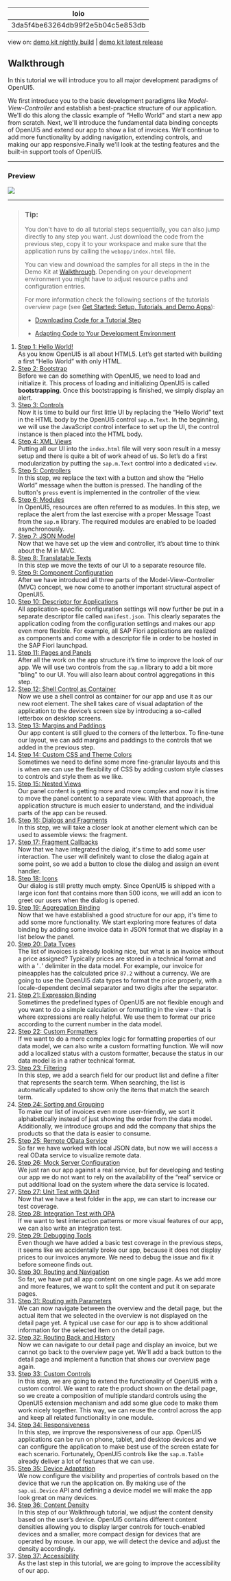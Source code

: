<!-- loio3da5f4be63264db99f2e5b04c5e853db -->

| loio |
| -----|
| 3da5f4be63264db99f2e5b04c5e853db |

<div id="loio">

view on: [demo kit nightly build](https://openui5nightly.hana.ondemand.com/#/topic/3da5f4be63264db99f2e5b04c5e853db) | [demo kit latest release](https://openui5.hana.ondemand.com/#/topic/3da5f4be63264db99f2e5b04c5e853db)</div>

## Walkthrough

In this tutorial we will introduce you to all major development paradigms of OpenUI5.

We first introduce you to the basic development paradigms like *Model-View-Controller* and establish a best-practice structure of our application. We'll do this along the classic example of “Hello World” and start a new app from scratch. Next, we'll introduce the fundamental data binding concepts of OpenUI5 and extend our app to show a list of invoices. We'll continue to add more functionality by adding navigation, extending controls, and making our app responsive.Finally we'll look at the testing features and the built-in support tools of OpenUI5.

***

### Preview

 ![](loio62a5405e63324cb4928e587f518ae13f_HiRes.png) 

***

> ### Tip:  
> You don't have to do all tutorial steps sequentially, you can also jump directly to any step you want. Just download the code from the previous step, copy it to your workspace and make sure that the application runs by calling the `webapp/index.html` file.
> 
> You can view and download the samples for all steps in the in the Demo Kit at [Walkthrough](https://openui5.hana.ondemand.com/explored.html#/entity/sap.m.tutorial.walkthrough/samples). Depending on your development environment you might have to adjust resource paths and configuration entries.
> 
> For more information check the following sections of the tutorials overview page \(see [Get Started: Setup, Tutorials, and Demo Apps](Get_Started_Setup_Tutorials_and_Demo_Apps_8b49fc1.md)\):
> 
> -   [Downloading Code for a Tutorial Step](Get_Started_Setup_Tutorials_and_Demo_Apps_8b49fc1.md#loio8b49fc198bf04b2d9800fc37fecbb218__tutorials_download)
> 
> -   [Adapting Code to Your Development Environment](Get_Started_Setup_Tutorials_and_Demo_Apps_8b49fc1.md#loio8b49fc198bf04b2d9800fc37fecbb218__tutorials_adaptation)

1.  [Step 1: Hello World!](Step_1_Hello_World_2680aa9.md "As you know OpenUI5 is all about HTML5. Let’s get started with building a first “Hello
		World” with only HTML.")  
As you know OpenUI5 is all about HTML5. Let’s get started with building a first “Hello World” with only HTML.
2.  [Step 2: Bootstrap](Step_2_Bootstrap_fe12df2.md "Before we can do something with OpenUI5, we need to load and initialize it.
		This process of loading and initializing OpenUI5 is called
			bootstrapping. Once this bootstrapping is finished, we simply display an alert.")  
Before we can do something with OpenUI5, we need to load and initialize it. This process of loading and initializing OpenUI5 is called **bootstrapping**. Once this bootstrapping is finished, we simply display an alert.
3.  [Step 3: Controls](Step_3_Controls_ddbceec.md "Now it is time to build our first little UI by replacing the “Hello World” text in
		the HTML body by the OpenUI5
		control sap.m.Text. In the beginning, we will use the JavaScript control
		interface to set up the UI, the control instance is then placed into the HTML body. ")  
Now it is time to build our first little UI by replacing the “Hello World” text in the HTML body by the OpenUI5 control `sap.m.Text`. In the beginning, we will use the JavaScript control interface to set up the UI, the control instance is then placed into the HTML body.
4.  [Step 4: XML Views](Step_4_XML_Views_1409791.md "Putting all our UI into the index.html file will very soon result in a
		messy setup and there is quite a bit of work ahead of us. So let’s do a first modularization
		by putting the sap.m.Text control into a dedicated
		view.")  
Putting all our UI into the `index.html` file will very soon result in a messy setup and there is quite a bit of work ahead of us. So let’s do a first modularization by putting the `sap.m.Text` control into a dedicated `view`.
5.  [Step 5: Controllers](Step_5_Controllers_50579dd.md "In this step, we replace the text with a button and show the “Hello World” message
		when the button is pressed. The handling of the button's press event is
		implemented in the controller of the view.")  
In this step, we replace the text with a button and show the “Hello World” message when the button is pressed. The handling of the button's `press` event is implemented in the controller of the view.
6.  [Step 6: Modules](Step_6_Modules_f665d0d.md "In OpenUI5, resources are
		often referred to as modules. In this step, we replace the alert from the last exercise with
		a proper Message Toast from the sap.m library. The required modules are
		enabled to be loaded asynchronously.")  
In OpenUI5, resources are often referred to as modules. In this step, we replace the alert from the last exercise with a proper Message Toast from the `sap.m` library. The required modules are enabled to be loaded asynchronously.
7.  [Step 7: JSON Model](Step_7_JSON_Model_70ef981.md "Now that we have set up the view and controller, it’s about time to think about the M
		in MVC.")  
Now that we have set up the view and controller, it’s about time to think about the M in MVC.
8.  [Step 8: Translatable Texts](Step_8_Translatable_Texts_df86bfb.md "In this step we move the texts of our UI to a separate resource file.")  
In this step we move the texts of our UI to a separate resource file.
9.  [Step 9: Component Configuration](Step_9_Component_Configuration_4cfa608.md "After we have introduced all three parts of the Model-View-Controller (MVC) concept,
		we now come to another important structural aspect of OpenUI5. ")  
After we have introduced all three parts of the Model-View-Controller \(MVC\) concept, we now come to another important structural aspect of OpenUI5.
10. [Step 10: Descriptor for Applications](Step_10_Descriptor_for_Applications_8f93bf2.md "All application-specific configuration settings will now further be put in a separate descriptor file called
			manifest.json. This clearly separates the application coding from the configuration settings and makes our app even more
		flexible. For example, all SAP Fiori applications are realized as components and come
		with a descriptor file in order to be hosted in the SAP Fiori launchpad.")  
All application-specific configuration settings will now further be put in a separate descriptor file called `manifest.json`. This clearly separates the application coding from the configuration settings and makes our app even more flexible. For example, all SAP Fiori applications are realized as components and come with a descriptor file in order to be hosted in the SAP Fiori launchpad.
11. [Step 11: Pages and Panels](Step_11_Pages_and_Panels_3b9d9f8.md "After all the work on the app structure it’s time to improve the look of our app. We
		will use two controls from the sap.m library to add a bit more &quot;bling&quot; to
		our UI. You will also learn about control aggregations in this step.")  
After all the work on the app structure it’s time to improve the look of our app. We will use two controls from the `sap.m` library to add a bit more "bling" to our UI. You will also learn about control aggregations in this step.
12. [Step 12: Shell Control as Container](Step_12_Shell_Control_as_Container_4df1d91.md "Now we use a shell control as container for our app and use it as our new root
		element. The shell takes care of visual adaptation of the application to the device’s screen
		size by introducing a so-called letterbox on desktop screens.")  
Now we use a shell control as container for our app and use it as our new root element. The shell takes care of visual adaptation of the application to the device’s screen size by introducing a so-called letterbox on desktop screens.
13. [Step 13: Margins and Paddings](Step_13_Margins_and_Paddings_17b87fb.md "Our app content is still glued to the corners of the letterbox. To fine-tune our layout,
		we can add margins and paddings to the controls that we added in the previous step. ")  
Our app content is still glued to the corners of the letterbox. To fine-tune our layout, we can add margins and paddings to the controls that we added in the previous step.
14. [Step 14: Custom CSS and Theme Colors](Step_14_Custom_CSS_and_Theme_Colors_723f4b2.md "Sometimes we need to define some more fine-granular layouts and this is when we can use
		the flexibility of CSS by adding custom style classes to controls and style them as we like. ")  
Sometimes we need to define some more fine-granular layouts and this is when we can use the flexibility of CSS by adding custom style classes to controls and style them as we like.
15. [Step 15: Nested Views](Step_15_Nested_Views_df8c9c3.md "Our panel content is getting more and more complex and now it is time to move the panel content to a separate view. With that approach,
      the application structure is much easier to understand, and the individual parts of the app can be reused.")  
Our panel content is getting more and more complex and now it is time to move the panel content to a separate view. With that approach, the application structure is much easier to understand, and the individual parts of the app can be reused.
16. [Step 16: Dialogs and Fragments](Step_16_Dialogs_and_Fragments_4da7298.md "In this step, we will take a closer look at another element which can be used to
		assemble views: the fragment. ")  
In this step, we will take a closer look at another element which can be used to assemble views: the fragment.
17. [Step 17: Fragment Callbacks](Step_17_Fragment_Callbacks_354f98e.md "Now that we have integrated the dialog, it's time to add some user interaction. The user
		will definitely want to close the dialog again at some point, so we add a button to close
		the dialog and assign an event handler.")  
Now that we have integrated the dialog, it's time to add some user interaction. The user will definitely want to close the dialog again at some point, so we add a button to close the dialog and assign an event handler.
18. [Step 18: Icons](Step_18_Icons_776f735.md "Our dialog is still pretty much empty. Since OpenUI5 is shipped with a large
		icon font that contains more than 500 icons, we will add an icon to greet our users when the
		dialog is opened.")  
Our dialog is still pretty much empty. Since OpenUI5 is shipped with a large icon font that contains more than 500 icons, we will add an icon to greet our users when the dialog is opened.
19. [Step 19: Aggregation Binding](Step_19_Aggregation_Binding_bf71375.md "Now that we have established a good structure for our app, it's time to add some more
		functionality. We start exploring more features of data binding by adding some invoice data
		in JSON format that we display in a list below the panel.")  
Now that we have established a good structure for our app, it's time to add some more functionality. We start exploring more features of data binding by adding some invoice data in JSON format that we display in a list below the panel.
20. [Step 20: Data Types](Step_20_Data_Types_dfe0465.md "The list of invoices is already looking nice, but what is an invoice without a price
		assigned? Typically prices are stored in a technical format and with a '.'
		delimiter in the data model. For example, our invoice for pineapples has the calculated
		price 87.2 without a currency. We are going to use the OpenUI5 data types to format the
		price properly, with a locale-dependent decimal separator and two digits after the
		separator.")  
The list of invoices is already looking nice, but what is an invoice without a price assigned? Typically prices are stored in a technical format and with a '`.`' delimiter in the data model. For example, our invoice for pineapples has the calculated price `87.2` without a currency. We are going to use the OpenUI5 data types to format the price properly, with a locale-dependent decimal separator and two digits after the separator.
21. [Step 21: Expression Binding](Step_21_Expression_Binding_c98d573.md "Sometimes the predefined types of OpenUI5 are not flexible enough
		and you want to do a simple calculation or formatting in the view - that is where
		expressions are really helpful. We use them to format our price according to the current
		number in the data model.")  
Sometimes the predefined types of OpenUI5 are not flexible enough and you want to do a simple calculation or formatting in the view - that is where expressions are really helpful. We use them to format our price according to the current number in the data model.
22. [Step 22: Custom Formatters](Step_22_Custom_Formatters_0f8626e.md "If we want to do a more complex logic for formatting properties of our data model, we
		can also write a custom formatting function. We will now add a localized status with a
		custom formatter, because the status in our data model is in a rather technical
		format.")  
If we want to do a more complex logic for formatting properties of our data model, we can also write a custom formatting function. We will now add a localized status with a custom formatter, because the status in our data model is in a rather technical format.
23. [Step 23: Filtering](Step_23_Filtering_5295470.md "In this step, we add a search field for our product list and define a filter that
		represents the search term. When searching, the list is automatically updated to show only
		the items that match the search term.")  
In this step, we add a search field for our product list and define a filter that represents the search term. When searching, the list is automatically updated to show only the items that match the search term.
24. [Step 24: Sorting and Grouping](Step_24_Sorting_and_Grouping_c4b2a32.md "To make our list of invoices even more user-friendly, we sort it alphabetically instead
		of just showing the order from the data model. Additionally, we introduce groups and add the
		company that ships the products so that the data is easier to consume.")  
To make our list of invoices even more user-friendly, we sort it alphabetically instead of just showing the order from the data model. Additionally, we introduce groups and add the company that ships the products so that the data is easier to consume.
25. [Step 25: Remote OData Service](Step_25_Remote_OData_Service_4406244.md "So far we have worked with local JSON data, but now we will access a real OData service to visualize remote data.")  
So far we have worked with local JSON data, but now we will access a real OData service to visualize remote data.
26. [Step 26: Mock Server Configuration](Step_26_Mock_Server_Configuration_bae9d90.md "We just ran our app against a real service, but for developing and testing our app we do
		not want to rely on the availability of the “real” service or put additional load on the
		system where the data service is located.")  
We just ran our app against a real service, but for developing and testing our app we do not want to rely on the availability of the “real” service or put additional load on the system where the data service is located.
27. [Step 27: Unit Test with QUnit](Step_27_Unit_Test_with_QUnit_e1ce1de.md "Now that we have a test folder in the app, we can start to increase our test
		coverage. ")  
Now that we have a test folder in the app, we can start to increase our test coverage.
28. [Step 28: Integration Test with OPA](Step_28_Integration_Test_with_OPA_9bf4dce.md "If we want to test interaction patterns or more visual features of our app, we can also
		write an integration test. ")  
If we want to test interaction patterns or more visual features of our app, we can also write an integration test.
29. [Step 29: Debugging Tools](Step_29_Debugging_Tools_1ff250c.md "Even though we have added a basic test coverage in the previous steps, it seems like
		we accidentally broke our app, because it does not display prices to our invoices anymore.
		We need to debug the issue and fix it before someone finds out.")  
Even though we have added a basic test coverage in the previous steps, it seems like we accidentally broke our app, because it does not display prices to our invoices anymore. We need to debug the issue and fix it before someone finds out.
30. [Step 30: Routing and Navigation](Step_30_Routing_and_Navigation_e5200ee.md "So far, we have put all app content on one single page. As we add more and more features, we want to split the content and put it on separate pages.")  
So far, we have put all app content on one single page. As we add more and more features, we want to split the content and put it on separate pages.
31. [Step 31: Routing with Parameters](Step_31_Routing_with_Parameters_2366345.md "We can now navigate between the overview and the detail page, but the actual item that
		we selected in the overview is not displayed on the detail page yet. A typical use case for
		our app is to show additional information for the selected item on the detail page. ")  
We can now navigate between the overview and the detail page, but the actual item that we selected in the overview is not displayed on the detail page yet. A typical use case for our app is to show additional information for the selected item on the detail page.
32. [Step 32: Routing Back and History](Step_32_Routing_Back_and_History_8ef57cf.md "Now we can navigate to our detail page and display an invoice, but we cannot go back to
		the overview page yet. We'll add a back button to the detail page and implement a function
		that shows our overview page again.")  
Now we can navigate to our detail page and display an invoice, but we cannot go back to the overview page yet. We'll add a back button to the detail page and implement a function that shows our overview page again.
33. [Step 33: Custom Controls](Step_33_Custom_Controls_d12d2ee.md "In this step, we are going to extend the functionality of OpenUI5 with a custom control.
		We want to rate the product shown on the detail page, so we create a composition of multiple
		standard controls using the OpenUI5 extension mechanism and add some glue code to make them
		work nicely together. This way, we can reuse the control across the app and keep all related
		functionality in one module.")  
In this step, we are going to extend the functionality of OpenUI5 with a custom control. We want to rate the product shown on the detail page, so we create a composition of multiple standard controls using the OpenUI5 extension mechanism and add some glue code to make them work nicely together. This way, we can reuse the control across the app and keep all related functionality in one module.
34. [Step 34: Responsiveness](Step_34_Responsiveness_a96e18b.md "In this step, we improve the responsiveness of our app. OpenUI5 applications can be run
		on  phone, tablet, and desktop devices and we can configure the application to make best use
		of the screen estate for each scenario. Fortunately, OpenUI5 controls like the
			sap.m.Table already deliver a lot of features that we can
		use.")  
In this step, we improve the responsiveness of our app. OpenUI5 applications can be run on phone, tablet, and desktop devices and we can configure the application to make best use of the screen estate for each scenario. Fortunately, OpenUI5 controls like the `sap.m.Table` already deliver a lot of features that we can use.
35. [Step 35: Device Adaptation](Step_35_Device_Adaptation_d63a15e.md "We now configure the visibility and properties of controls based on the device that we
		run the application on. By making use of the sap.ui.Device API and defining
		a device model we will make the app look great on many devices.")  
We now configure the visibility and properties of controls based on the device that we run the application on. By making use of the `sap.ui.Device` API and defining a device model we will make the app look great on many devices.
36. [Step 36: Content Density](Step_36_Content_Density_d935dbf.md "In this step of our Walkthrough tutorial, we adjust the content density based on the user’s device. OpenUI5 contains different content densities allowing you to display larger
		controls for touch-enabled devices and a smaller, more compact design for devices that are operated by mouse. In our app, we will detect the
		device and adjust the density accordingly.")  
In this step of our Walkthrough tutorial, we adjust the content density based on the user’s device. OpenUI5 contains different content densities allowing you to display larger controls for touch-enabled devices and a smaller, more compact design for devices that are operated by mouse. In our app, we will detect the device and adjust the density accordingly.
37. [Step 37: Accessibility](Step_37_Accessibility_ff7cab1.md "As the last step in this tutorial, we are going to improve the accessibility of our app.")  
As the last step in this tutorial, we are going to improve the accessibility of our app.

